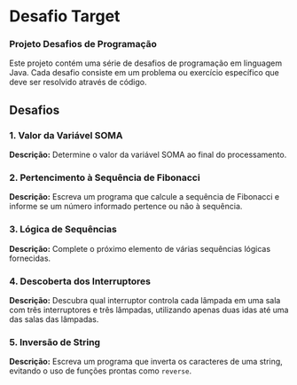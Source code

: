 # Desafio Target
### Projeto Desafios de Programação

Este projeto contém uma série de desafios de programação em linguagem Java. Cada desafio consiste em um problema ou exercício específico que deve ser resolvido através de código.

## Desafios

### 1. Valor da Variável SOMA
**Descrição:** Determine o valor da variável SOMA ao final do processamento.

### 2. Pertencimento à Sequência de Fibonacci
**Descrição:** Escreva um programa que calcule a sequência de Fibonacci e informe se um número informado pertence ou não à sequência.

### 3. Lógica de Sequências
**Descrição:** Complete o próximo elemento de várias sequências lógicas fornecidas.

### 4. Descoberta dos Interruptores
**Descrição:** Descubra qual interruptor controla cada lâmpada em uma sala com três interruptores e três lâmpadas, utilizando apenas duas idas até uma das salas das lâmpadas.

### 5. Inversão de String
**Descrição:** Escreva um programa que inverta os caracteres de uma string, evitando o uso de funções prontas como `reverse`.
